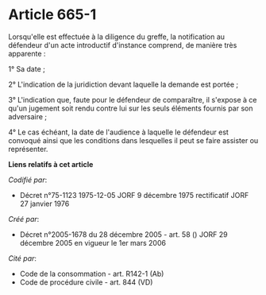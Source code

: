 # Article 665-1

Lorsqu'elle est effectuée à la diligence du greffe, la notification au défendeur d'un acte introductif d'instance comprend,
de manière très apparente :

1° Sa date ;

2° L'indication de la juridiction devant laquelle la demande est portée ;

3° L'indication que, faute pour le défendeur de comparaître, il s'expose à ce qu'un jugement soit rendu contre lui sur les
seuls éléments fournis par son adversaire ;

4° Le cas échéant, la date de l'audience à laquelle le défendeur est convoqué ainsi que les conditions dans lesquelles il
peut se faire assister ou représenter.

**Liens relatifs à cet article**

_Codifié par_:

  - Décret n°75-1123 1975-12-05 JORF 9 décembre 1975 rectificatif JORF 27 janvier 1976

_Créé par_:

  - Décret n°2005-1678 du 28 décembre 2005 - art. 58 () JORF 29 décembre 2005 en vigueur le 1er mars 2006

_Cité par_:

  - Code de la consommation - art. R142-1 (Ab)
  - Code de procédure civile - art. 844 (VD)
